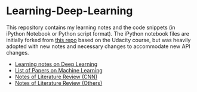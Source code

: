 # Learning-Deep-Learning
This repository contains my learning notes and the code snippets (in iPython Notebook or Python script format). The iPython notebook files are initially forked from [this repo](git@github.com:jessicayung/self-driving-car-nd.git) based on the Udacity course, but was heavily adopted with new notes and necessary changes to accommodate new API changes.

- [Learning notes on Deep Learning](Learning_notes.md)
- [List of Papers on Machine Learning](List_of_Machine_Learning_Papers.md)
- [Notes of Literature Review (CNN)](Papers_Notes_CNN.md)
- [Notes of Literature Review (Others)](Papers_Notes_others.md)